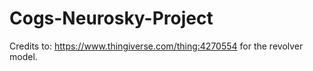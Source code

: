 # Cogs-Neurosky-Project

Credits to:
https://www.thingiverse.com/thing:4270554 for the revolver model.
